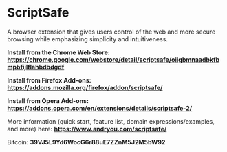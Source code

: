 # ScriptSafe
A browser extension that gives users control of the web and more secure browsing while emphasizing simplicity and intuitiveness.

**Install from the Chrome Web Store: https://chrome.google.com/webstore/detail/scriptsafe/oiigbmnaadbkfbmpbfijlflahbdbdgdf**

**Install from Firefox Add-ons: https://addons.mozilla.org/firefox/addon/scriptsafe/**

**Install from Opera Add-ons: https://addons.opera.com/en/extensions/details/scriptsafe-2/**

More information (quick start, feature list, domain expressions/examples, and more) here: **https://www.andryou.com/scriptsafe/**

Bitcoin: **39VJ5L9Yd6WocG6r88uE7ZZnM5J2M5bW92**